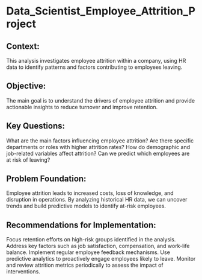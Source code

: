 # Data_Scientist_Employee_Attrition_Project

## Context:
This analysis investigates employee attrition within a company, using HR data to identify patterns and factors contributing to employees leaving.

## Objective:
The main goal is to understand the drivers of employee attrition and provide actionable insights to reduce turnover and improve retention.

## Key Questions:

What are the main factors influencing employee attrition?
Are there specific departments or roles with higher attrition rates?
How do demographic and job-related variables affect attrition?
Can we predict which employees are at risk of leaving?

## Problem Foundation:
Employee attrition leads to increased costs, loss of knowledge, and disruption in operations. By analyzing historical HR data, we can uncover trends and build predictive models to identify at-risk employees.

## Recommendations for Implementation:

Focus retention efforts on high-risk groups identified in the analysis.
Address key factors such as job satisfaction, compensation, and work-life balance.
Implement regular employee feedback mechanisms.
Use predictive analytics to proactively engage employees likely to leave.
Monitor and review attrition metrics periodically to assess the impact of interventions.
